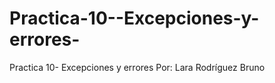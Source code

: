 # Practica-10--Excepciones-y-errores-
Practica 10- Excepciones y errores      Por: Lara Rodríguez Bruno
